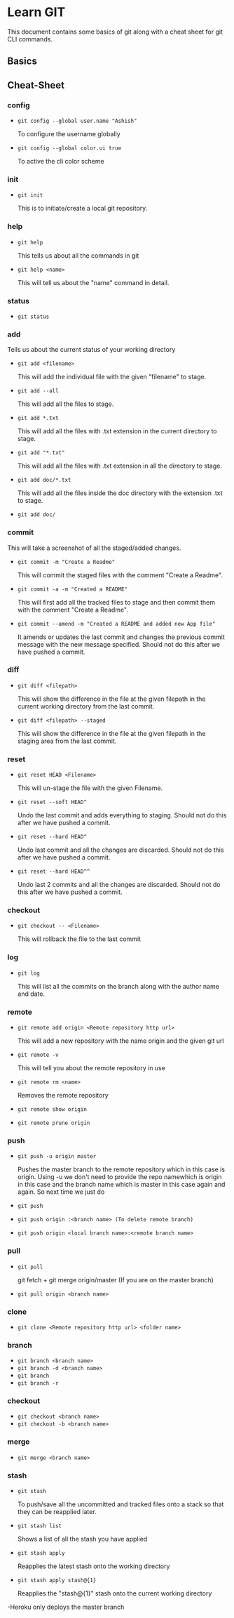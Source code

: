 # Learn GIT
This document contains some basics of git along with a cheat sheet for git CLI commands.

## Basics

## Cheat-Sheet

### config

- ```git config --global user.name "Ashish"```

	To configure the username globally
- ```git config --global color.ui true```

	To active the cli color scheme
### init

- ```git init```

	This is to initiate/create a local git repository.
	
### help 

- ```git help```

	This tells us about all the commands in git
- ```git help <name>```

	This will tell us about the "name" command in detail.

### status

- ```git status```

### add
Tells us about the current status of your working directory
	
- ```git add <filename>```

	This will add the individual file with the given "filename" to stage.
- ```git add --all```

	This will add all the files to stage.
- ```git add *.txt```

	This will add all the files with .txt extension in the current directory to stage.
- ```git add "*.txt"```

	This will add all the files with .txt extension in all the directory to stage. 
- ```git add doc/*.txt```

	This will add all the files inside the doc directory with the extension .txt to stage.
- ```git add doc/```

### commit
This will take a screenshot of all the staged/added changes.

- ```git commit -m "Create a Readme"```

	This will commit the staged files with the comment "Create a Readme".
- ```git commit -a -m "Created a README"```

	This will first add all the tracked files to stage and then commit them with the comment "Create a Readme".
- ```git commit --amend -m "Created a README and added new App file"```

	It amends or updates the last commit and changes the previous commit message with the new message specified.
	Should not do this after we have pushed a commit.

### diff

- ```git diff <filepath>```
	
	This will show the difference in the file at the given filepath in the current working directory from the last commit.
- ```git diff <filepath> --staged```
	
	This will show the difference in the file at the given filepath in the staging area from the last commit.

### reset

- ```git reset HEAD <Filename>```
	
	This will un-stage the file with the given Filename.
- ```git reset --soft HEAD^```
	
	Undo the last commit and adds everything to staging. Should not do this after we have pushed a commit.
- ```git reset --hard HEAD^```
	
	Undo last commit and all the changes are discarded. Should not do this after we have pushed a commit.
- ```git reset --hard HEAD^^```
	
	Undo last 2 commits and all the changes are discarded. Should not do this after we have pushed a commit.

### checkout

- ```git checkout -- <Filename>```
	
	This will rollback the file to the last commit

### log

- ```git log```
	
	This will list all the commits on the branch along with the author name and date.

### remote

- ```git remote add origin <Remote repository http url>```
	
	This will add a new repository with the name origin and the given git url 
- ```git remote -v```
	
	This will tell you about the remote repository in use
- ```git remote rm <name>```
	
	Removes the remote repository
- ```git remote show origin```
- ```git remote prune origin```

### push

- ```git push -u origin master```

	Pushes the master branch to the remote repository which in this case is origin. Using -u we don't need to provide the repo namewhich is origin in this case and the branch name which is master in this case again and again. So next time we just do 

- ```git push```
- ```git push origin :<branch name> (To delete remote branch)```
- ```git push origin <local branch name>:<remote branch name>```

### pull

- ```git pull```

	git fetch + git merge origin/master (If you are on the master branch)
- ```git pull origin <branch name>```

### clone

- ```git clone <Remote repository http url> <folder name>```

### branch

- ```git branch <branch name>```
- ```git branch -d <branch name>```
- ```git branch```
- ```git branch -r```

### checkout

- ```git checkout <branch name>```
- ```git checkout -b <branch name>```

### merge

- ```git merge <branch name>```

### stash

- ```git stash```
	
	To push/save all the uncommitted and tracked files onto a stack so that they can be reapplied later.
- ```git stash list```
	
	Shows a list of all the stash you have applied
- ```git stash apply```
	
	Reapplies the latest stash onto the working directory
- ```git stash apply stash@{1}```

	Reapplies the "stash@{1}" stash onto the current working directory

-Heroku only deploys the master branch
